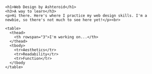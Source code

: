 <html>
  <body>
    
    <h1>Web Design by Ashteroid</h1>
    <h3>A way to learn</h3>
    <p>Hi there. Here's where I practice my web design skills. I'm a newbie, so there's not much to see here yet!</p><br>
    
    <table>
      <thead>
        <th rowspan="3">I'm working on...</th>
      </thead>
      <tbody>
        <tr>Aesthetics</tr>
        <tr>Readability</tr>
        <tr>Function</tr>
      </tbody
    </table>
    
  </body>
</html>
